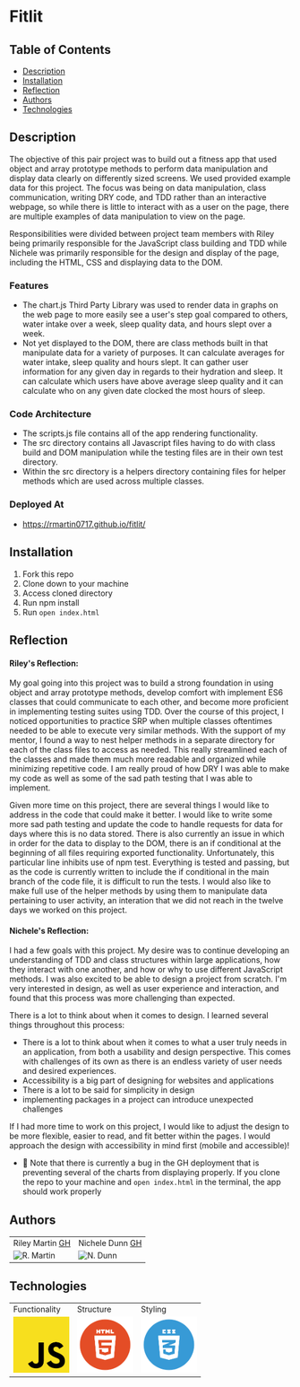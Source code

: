# Fitlit

## Table of Contents
* [Description](#description)
* [Installation](#installation)
* [Reflection](#reflection)
* [Authors](#authors)
* [Technologies](#technologies)

## Description
The objective of this pair project was to build out a fitness app that used object and array prototype methods to perform data manipulation and display data clearly on differently sized screens. We used provided example data for this project. The focus was being on data manipulation, class communication, writing DRY code, and TDD rather than an interactive webpage, so while there is little to interact with as a user on the page, there are multiple examples of data manipulation to view on the page.

Responsibilities were divided between project team members with Riley being primarily responsible for the JavaScript class building and TDD while Nichele was primarily responsible for the design and display of the page, including the HTML, CSS and displaying data to the DOM.

### Features
* The chart.js Third Party Library was used to render data in graphs on the web page to more easily see a user's step goal compared to others, water intake over a week, sleep quality data, and hours slept over a week.
* Not yet displayed to the DOM, there are class methods built in that manipulate data for a variety of purposes. It can calculate averages for water intake, sleep quality and hours slept. It can gather user information for any given day in regards to their hydration and sleep. It can calculate which users have above average sleep quality and it can calculate who on any given date clocked the most hours of sleep.


### Code Architecture
* The scripts.js file contains all of the app rendering functionality.
* The src directory contains all Javascript files having to do with class build and DOM manipulation while the testing files are in their own test directory.
* Within the src directory is a helpers directory containing files for helper methods which are used across multiple classes.


### Deployed At
* https://rmartin0717.github.io/fitlit/

## Installation
1. Fork this repo
2. Clone down to your machine
3. Access cloned directory
4. Run npm install
5. Run `open index.html`


## Reflection
#### Riley's Reflection:

My goal going into this project was to build a strong foundation in using object and array prototype methods, develop comfort with implement ES6 classes that could communicate to each other, and become more proficient in implementing testing suites using TDD. Over the course of this project, I noticed opportunities to practice SRP when multiple classes oftentimes needed to be able to execute very similar methods. With the support of my mentor, I found a way to nest helper methods in a separate directory for each of the class files to access as needed. This really streamlined each of the classes and made them much more readable and organized while minimizing repetitive code. I am really proud of how DRY I was able to make my code as well as some of the sad path testing that I was able to implement.

Given more time on this project, there are several things I would like to address in the code that could make it better. I would like to write some more sad path testing and update the code to handle requests for data for days where this is no data stored. There is also currently an issue in which in order for the data to display to the DOM, there is an if conditional at the beginning of all files requiring exported functionality. Unfortunately, this particular line inhibits use of npm test. Everything is tested and passing, but as the code is currently written to include the if conditional in the main branch of the code file, it is difficult to run the tests. I would also like to make full use of the helper methods by using them to manipulate data pertaining to user activity, an interation that we did not reach in the twelve days we worked on this project.


#### Nichele's Reflection:

I had a few goals with this project. My desire was to continue developing an understanding of TDD and class structures within large applications, how they interact with one another, and how or why to use different JavaScript methods. I was also excited to be able to design a project from scratch. I'm very interested in design, as well as user experience and interaction, and found that this process was more challenging than expected.

There is a lot to think about when it comes to design. I learned several things throughout this process:
  * There is a lot to think about when it comes to what a user truly needs in an application, from both a usability and design perspective. This comes with challenges of its own as there is an endless variety of user needs and desired experiences.
  * Accessibility is a big part of designing for websites and applications
  * There is a lot to be said for simplicity in design
  * implementing packages in a project can introduce unexpected challenges

If I had more time to work on this project, I would like to adjust the design to be more flexible, easier to read, and fit better within the pages. I would approach the design with accessibility in mind first (mobile and accessible)!

* 🚧 Note that there is currently a bug in the GH deployment that is preventing several of the charts from displaying properly. If you clone the repo to your machine and `open index.html` in the terminal, the app should work properly 


## Authors
<table>
    <tr>
        <td> Riley Martin <a href="https://github.com/RMartin0717">GH</td>
        <td> Nichele Dunn <a href="https://github.com/nichelicorn">GH</td>
    </tr>
    </tr>
        <td><img src="https://avatars.githubusercontent.com/u/76501236?s=460&u=56de3268b98bd73447d785601176518e3cd0141c&v=4" alt="R. Martin" width="125" height="auto" /></td>
        <td><img src="https://avatars.githubusercontent.com/u/63027000?v=4" alt="N. Dunn" width="125" height="auto" /></td>
    </tr>
</table>

## Technologies
<table>
    <tr>
        <td>Functionality</td>
        <td>Structure</td>
        <td>Styling</td>
    </tr>
    </tr>
        <td><img src="./images/README/js-icon.png" alt="javascript" width="100" height="auto" /></td>
        <td><img src="./images/README/html-logo.png" alt="html" width="100" height="auto" /></td>
        <td><img src="./images/README/css-logo.png" alt="css" width="100" height="auto" /></td>
    </tr>
</table>
